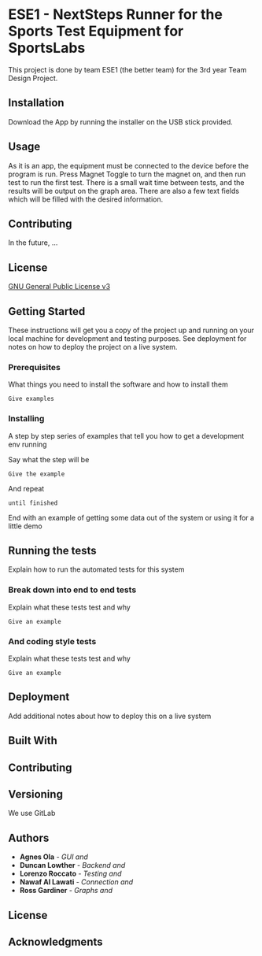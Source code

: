 # ESE1 - NextSteps Runner for the Sports Test Equipment for SportsLabs

This project is done by team ESE1 (the better team) for the 3rd year Team Design Project. 


## Installation

Download the App by running the installer on the USB stick provided.

## Usage

As it is an app, the equipment must be connected to the device before the program is run. Press Magnet Toggle to turn the magnet on, and then run test to run the first test. 
There is a small wait time between tests, and the results will be output on the graph area. There are also a few text fields which will be filled with the desired information.

## Contributing

In the future, ...

## License

[GNU General Public License v3](https://www.gnu.org/licenses/gpl-3.0.en.html)



## Getting Started

These instructions will get you a copy of the project up and running on your local machine for development and testing purposes. See deployment for notes on how to deploy the project on a live system.

### Prerequisites

What things you need to install the software and how to install them

```
Give examples
```

### Installing

A step by step series of examples that tell you how to get a development env running

Say what the step will be

```
Give the example
```

And repeat

```
until finished
```

End with an example of getting some data out of the system or using it for a little demo

## Running the tests

Explain how to run the automated tests for this system

### Break down into end to end tests

Explain what these tests test and why

```
Give an example
```

### And coding style tests

Explain what these tests test and why

```
Give an example
```

## Deployment

Add additional notes about how to deploy this on a live system

## Built With


## Contributing


## Versioning

We use GitLab

## Authors

* **Agnes Ola** - *GUI and*
* **Duncan Lowther** - *Backend and*
* **Lorenzo Roccato** - *Testing and*
* **Nawaf Al Lawati** - *Connection and*
* **Ross Gardiner** - *Graphs and*


## License


## Acknowledgments

